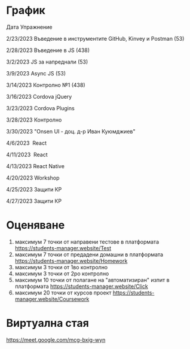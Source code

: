 # График

Дата	Упражнение

2/23/2023	Въведение в инструментите GitHub, Kinvey и Postman (53)

2/28/2023	Въведение в JS (438)

3/2/2023	JS за напреднали (53)

3/9/2023	Async JS (53)

3/14/2023	Контролно №1 (438)

3/16/2023	Cordova jQuery

3/23/2023	Cordova Plugins

3/28/2023	Контролно

3/30/2023	"Onsen UI - 
доц. д-р Иван Куюмджиев"

4/6/2023	 React

4/11/2023	 React

4/13/2023	React Native

4/20/2023	Workshop

4/25/2023	Защити КР

4/27/2023	Защити КР


# Оценяване            

1) максимум 7 точки от направени тестове в платформата https://students-manager.website/Test
2) максимум 7 точки от предадени домашни в платформата https://students-manager.website/Homework
3) максимум 3 точки от 1во контролно 
4) максимум 3 точки от 2ро контролно 
5) максимум 10 точки от полагане на "автоматизиран" изпит в платформата https://students-manager.website/Click 
6) максимум 20 точки от курсов проект https://students-manager.website/Coursework

# Виртуална стая

https://meet.google.com/mcg-bxig-wyn